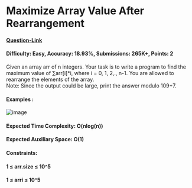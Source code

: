 # Maximize Array Value After Rearrangement
#### [Question-Link](https://www.geeksforgeeks.org/problems/maximize-arrii-of-an-array0026/1)
#### Difficulty: Easy, Accuracy: 18.93%, Submissions: 265K+, Points: 2
Given an array arr of n integers. Your task is to write a program to find the maximum value of ∑arr[i]*i, where i = 0, 1, 2,., n-1. You are allowed to rearrange the elements of the array.
<br>
Note: Since the output could be large, print the answer modulo 109+7.

#### Examples :
![image](https://github.com/user-attachments/assets/5f8bbc67-e92c-4dd4-8480-dda6d850ed8f)
#### Expected Time Complexity: O(nlog(n))
#### Expected Auxiliary Space: O(1)

#### Constraints:
#### 1 ≤ arr.size ≤ 10^5
#### 1 ≤ arri ≤ 10^5
